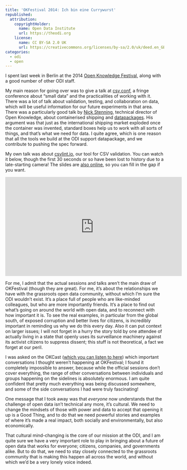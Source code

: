 ```yaml
---
title: 'OKFestival 2014: Ich bin eine Currywurst'
republished:
  attribution:
    copyrightHolder:
      name: Open Data Institute
      url: https://theodi.org
    license:
      name: CC BY-SA 2.0 UK
      url: https://creativecommons.org/licenses/by-sa/2.0/uk/deed.en_GB
categories:
  - odi
  - open
---
```

I spent last week in Berlin at the 2014 [Open Knowledge Festival](http://2014.okfestival.org/), along with a good number of other ODI staff.

My main reason for going over was to give a talk at [csv,conf](http://csvconf.com/), a fringe conference about “small data” and the practicalities of working with it. There was a lot of talk about validation, testing, and collaboration on data, which will be useful information for our future experiments in that area. There was a particularly good talk by [Nick Stenning](https://twitter.com/nickstenning), technical director of Open Knowledge, about containerised shipping and [datapackages](http://dataprotocols.org/data-packages/). His argument was that just as the international shipping market exploded once the container was invented, standard boxes help us to work with all sorts of things, and that’s what we need for data. I quite agree, which is one reason that all the tools we build at the ODI support datapackage, and we contribute to pushing the spec forward.

My own talk was about [csvlint.io](http://csvlint.io), our tool for CSV validation. You can watch it below, though the first 30 seconds or so have been lost to history due to a late-starting camera! The slides are [also online](http://theodi.github.io/presentations/2014-07-15-csvlint.html), so you can fill in the gap if you want.

<div><iframe src="https://www.youtube.com/embed/vMQdjCD3d_8" allowfullscreen="" width="560" height="315" frameborder="0"></iframe></div>

For me, I admit that the actual sessions and talks aren’t the main draw of OKFestival (though they are great). For me, it’s about the relationships we have with the grassroots open data community, without which I’m sure the ODI wouldn’t exist. It’s a place full of people who are like-minded colleagues, but who are more importantly friends. It’s a place to find out what’s going on around the world with open data, and to reconnect with how important it is. To see the real examples, in particular from the global south, of exposed corruption and better lives for citizens, is incredibly important in reminding us why we do this every day. Also it can put context on larger issues; I will not forget in a hurry the story told by one attendee of actually living in a state that openly uses its surveillance machinery against its activist citizens to suppress dissent; this stuff is not theoretical, a fact we forget at our peril.

I was asked on the OKCast ([which you can listen to here](http://okcast.org/2014/07/okfestival-2014-james-smith-of-the-open-data-institute-interview/)) which important conversations I thought weren’t happening at OKFestival; I found it completely impossible to answer, because while the official sessions don’t cover everything, the range of other conversations between individuals and groups happening on the sidelines is absolutely enormous. I am quite confident that pretty much everything was being discussed somewhere, and some of the side conversations I had were truly fascinating!

One message that I took away was that _everyone_ now understands that the challenge of open data isn’t technical any more, it’s cultural. We need to change the mindsets of those with power and data to accept that opening it up is a Good Thing, and to do that we need powerful stories and examples of where it’s made a real impact, both socially and environmentally, but also economically.

That cultural mind-changing is the core of our mission at the ODI, and I am quite sure we have a very important role to play in bringing about a future of open data that works for everyone; citizens, companies, and governments alike. But to do that, we need to stay closely connected to the grassroots community that is making this happen all across the world, and without which we’d be a very lonely voice indeed.

